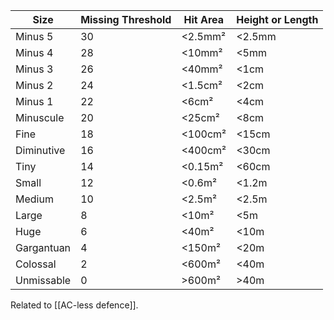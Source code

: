 
| Size       | Missing Threshold | Hit Area | Height or Length |
| ---------- | ----------------- | -------- | ---------------- |
| Minus 5    | 30                | <2.5mm²  | <2.5mm           |
| Minus 4    | 28                | <10mm²   | <5mm             |
| Minus 3    | 26                | <40mm²   | <1cm             |
| Minus 2    | 24                | <1.5cm²  | <2cm             |
| Minus 1    | 22                | <6cm²    | <4cm             |
| Minuscule  | 20                | <25cm²   | <8cm             |
| Fine       | 18                | <100cm²  | <15cm            |
| Diminutive | 16                | <400cm²  | <30cm            |
| Tiny       | 14                | <0.15m²  | <60cm            |
| Small      | 12                | <0.6m²   | <1.2m            |
| Medium     | 10                | <2.5m²   | <2.5m            |
| Large      | 8                 | <10m²    | <5m              |
| Huge       | 6                 | <40m²    | <10m             |
| Gargantuan | 4                 | <150m²   | <20m             |
| Colossal   | 2                 | <600m²   | <40m             |
| Unmissable | 0                 | >600m²   | >40m             |
Related to [[AC-less defence]].